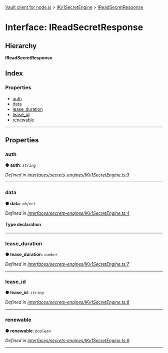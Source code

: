 [Vault client for node.js](../README.md) > [IKv1SecretEngine](../modules/ikv1secretengine.md) > [IReadSecretResponse](../interfaces/ikv1secretengine.ireadsecretresponse.md)

# Interface: IReadSecretResponse

## Hierarchy

**IReadSecretResponse**

## Index

### Properties

* [auth](ikv1secretengine.ireadsecretresponse.md#auth)
* [data](ikv1secretengine.ireadsecretresponse.md#data)
* [lease_duration](ikv1secretengine.ireadsecretresponse.md#lease_duration)
* [lease_id](ikv1secretengine.ireadsecretresponse.md#lease_id)
* [renewable](ikv1secretengine.ireadsecretresponse.md#renewable)

---

## Properties

<a id="auth"></a>

###  auth

**● auth**: *`string`*

*Defined in [interfaces/secrets-engines/IKv1SecretEngine.ts:3](https://github.com/theogravity/vault-tacular/blob/fa3cc87/src/interfaces/secrets-engines/IKv1SecretEngine.ts#L3)*

___
<a id="data"></a>

###  data

**● data**: *`object`*

*Defined in [interfaces/secrets-engines/IKv1SecretEngine.ts:4](https://github.com/theogravity/vault-tacular/blob/fa3cc87/src/interfaces/secrets-engines/IKv1SecretEngine.ts#L4)*

#### Type declaration

[key: `string`]: `any`

___
<a id="lease_duration"></a>

###  lease_duration

**● lease_duration**: *`number`*

*Defined in [interfaces/secrets-engines/IKv1SecretEngine.ts:7](https://github.com/theogravity/vault-tacular/blob/fa3cc87/src/interfaces/secrets-engines/IKv1SecretEngine.ts#L7)*

___
<a id="lease_id"></a>

###  lease_id

**● lease_id**: *`string`*

*Defined in [interfaces/secrets-engines/IKv1SecretEngine.ts:8](https://github.com/theogravity/vault-tacular/blob/fa3cc87/src/interfaces/secrets-engines/IKv1SecretEngine.ts#L8)*

___
<a id="renewable"></a>

###  renewable

**● renewable**: *`boolean`*

*Defined in [interfaces/secrets-engines/IKv1SecretEngine.ts:9](https://github.com/theogravity/vault-tacular/blob/fa3cc87/src/interfaces/secrets-engines/IKv1SecretEngine.ts#L9)*

___

